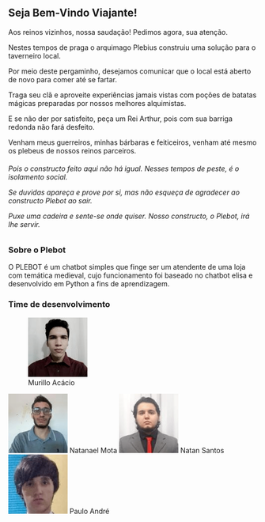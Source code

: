 ## Seja Bem-Vindo Viajante!

<p>Aos reinos vizinhos, nossa saudação! Pedimos agora, sua atenção.</p>

<p>Nestes tempos de praga o arquimago Plebius construiu uma solução para o taverneiro local.</p> 
<p>Por meio deste pergaminho, desejamos comunicar que o local está aberto de novo para comer até se fartar.</p>

<p>Traga seu clã e aproveite experiências jamais vistas com poções de batatas mágicas preparadas por nossos melhores alquimistas.</p>
<p>E se não der por satisfeito, peça um Rei Arthur, pois com sua barriga redonda não fará desfeito.</p>

<p>Venham meus guerreiros, minhas bárbaras e feiticeiros, venham até mesmo os plebeus de nossos reinos parceiros. </p>
<h6>Pois o constructo feito aqui não há igual. Nesses tempos de peste, é o isolamento social.</p>

<p>Se duvidas apareça e prove por si, mas não esqueça de agradecer ao constructo Plebot ao sair.</p>

<p>Puxe uma cadeira e sente-se onde quiser. Nosso constructo, o Plebot, irá lhe servir.</p>

### Sobre o Plebot

O PLEBOT é um chatbot simples que finge ser um atendente de uma loja com temática medieval, cujo funcionamento foi baseado no chatbot elisa e desenvolvido em Python a fins de aprendizagem.


### Time de desenvolvimento

<figure>
  <div class="round-container">
    <img src="/imgs/mr.png">
  </div>
  <figcaption>
    Murillo Acácio
  </figcaption>
</figure>

<img src = "/imgs/nl.png">
Natanael Mota</img>
<img src = "/imgs/nt.png">
Natan Santos</img>
<img src = "/imgs/pl.png">
Paulo André</img>
